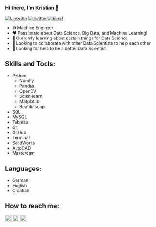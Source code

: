### Hi there, I'm Kristian 👋

[![LinkedIn](https://img.shields.io/badge/LinkedIn-0077B5?color=383434&logo=linkedin&style=for-the-badge)](https://linkedin.com/in/kristiankarlovic) 
[![Twitter](https://img.shields.io/badge/Twitter-0077B5?color=383434&logo=twitter&style=for-the-badge)](https://twitter.com/kkarlovic1?lang=en) 
[![Email](https://img.shields.io/badge/Email-0077B5?color=383434&logo=email&style=for-the-badge)](mailto:kristiankarlovic@outlook.com)

- ⚙️ Machine Engineer
- ❤️ Passionate about Data Science, Big Data, and Machine Learning!
- 🌱 Currently learning about certain things for Data Science
- 👯 Looking to collaborate with other Data Scientists to help each other
- 🤔 Looking for help to be a better Data Scientist

## Skills and Tools:
- Python
  - NumPy
  - Pandas
  - OpenCV
  - Scikit-learn
  - Matplotlib
  - Beatifulsoap
- SQL
- MySQL
- Tableau
- Git
- GitHub
- Terminal
- SolidWorks
- AutoCAD
- Mastercam

## Languages:
- German
- English
- Croatian
## How to reach me:
[<img align="left" alt="Kristian Karlovic | LinkedIn" width="22px" src="https://cdn.jsdelivr.net/npm/simple-icons@v3/icons/linkedin.svg" />][linkedin]
[<img align="left" alt="Kristian Karlovic | Twitter" width="22px" src="https://cdn.jsdelivr.net/npm/simple-icons@v3/icons/twitter.svg" />][twitter]
[<img align="left" alt="Kristian Karlovic | Email" width="22px" src="https://cdn.jsdelivr.net/npm/simple-icons@3.13.0/icons/mail-dot-ru.svg" />][email]

<br />
<br />
<br />

[linkedin]: https://www.linkedin.com/in/kristiankarlovic
[twitter]: https://twitter.com/kkarlovic1?lang=en
[email]: mailto:kristiankarlovic@outlook.com


<!--
**k-karlovic/k-karlovic** is a ✨ _special_ ✨ repository because its `README.md` (this file) appears on your GitHub profile.

Here are some ideas to get you started:

- 🔭 I’m currently working on ...
- 🌱 I’m currently learning ...
- 👯 I’m looking to collaborate on ...
- 🤔 I’m looking for help with ...
- 💬 Ask me about ...
- 📫 How to reach me: ...
- 😄 Pronouns: ...
- ⚡ Fun fact: ...
- 🥅 2021 Goals: Contribute more to Open Source projects
-->
